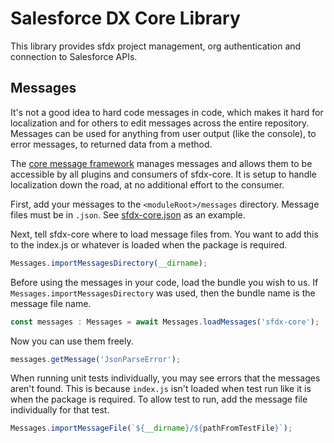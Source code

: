 # Salesforce DX Core Library
This library provides sfdx project management, org authentication and connection to Salesforce APIs.

## Messages
It's not a good idea to hard code messages in code, which makes it hard for localization and for others
to edit messages across the entire repository. Messages can be used for anything from user output
(like the console), to error messages, to returned data from a method.

The [core message framework](./src/lib/messages.ts) manages messages and allows them to be accessible by
all plugins and consumers of sfdx-core. It is setup to handle localization down the road, at no additional
effort to the consumer. 

First, add your messages to the `<moduleRoot>/messages` directory. Message files must be in `.json`. See
[sfdx-core.json](./messages/sfdx-core.json) as an example.

Next, tell sfdx-core where to load message files from. You want to add this to the index.js
or whatever is loaded when the package is required. 
```javascript
Messages.importMessagesDirectory(__dirname);
```
Before using the messages in your code, load the bundle you wish to us. If `Messages.importMessagesDirectory`
was used, then the bundle name is the message file name.
```javascript
const messages : Messages = await Messages.loadMessages('sfdx-core');
```
Now you can use them freely.
```javascript
messages.getMessage('JsonParseError');
```
When running unit tests individually, you may see errors that the messages aren't found. This is because
`index.js` isn't loaded when test run like it is when the package is required. To allow test to run, add
the message file individually for that test.
```javascript
Messages.importMessageFile(`${__dirname}/${pathFromTestFile}`);
```

